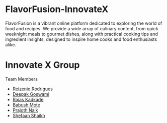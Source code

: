# FlavorFusion-InnovateX
FlavorFusion is a vibrant online platform dedicated to exploring the world of food and recipes. We provide a wide array of culinary content, from quick weeknight meals to gourmet dishes, along with practical cooking tips and ingredient insights, designed to inspire home cooks and food enthusiasts alike.


# Innovate X Group

Team Members
- [Reizenio Rodrigues](https://github.com/reizenio)
- [Deepak Goswami](https://github.com/Deepak16-code)
- [Rajas Kadkade](https://github.com/Rajas18)
- [Babush Mote](https://github.com/Babush-CYBER)
- [Prajoth Naik](https://github.com/prajothn1-afk)
- [Shefaan Shaikh](https://github.com/ShefaanShaikh)
